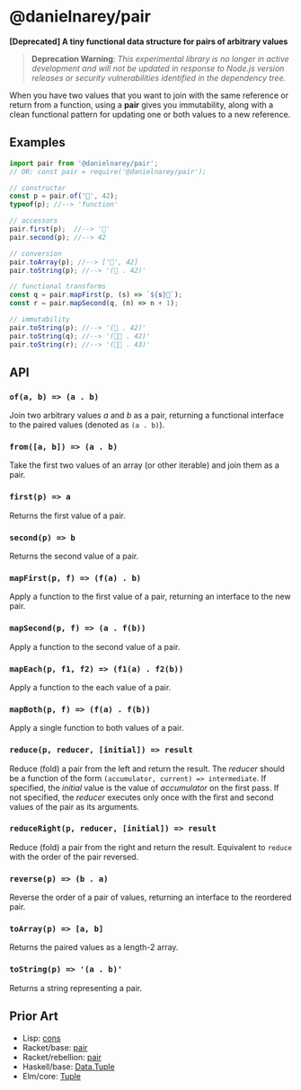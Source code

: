 # @danielnarey/pair

**[Deprecated] A tiny functional data structure for pairs of arbitrary values**

> **Deprecation Warning**: *This experimental library is no longer in active development and will not be updated in response to Node.js version  releases or security vulnerabilities identified in the dependency tree.*

When you have two values that you want to join with the same reference or return from a function, using a **pair** gives you immutability, along with a clean functional pattern for updating one or both values to a new reference.


## Examples

```js
import pair from '@danielnarey/pair';
// OR: const pair = require('@danielnarey/pair');

// constructor
const p = pair.of('🍐', 42);
typeof(p); //--> 'function'

// accessors
pair.first(p);  //--> '🍐'
pair.second(p); //--> 42

// conversion
pair.toArray(p); //--> ['🍐', 42]
pair.toString(p); //--> '(🍐 . 42)'

// functional transforms
const q = pair.mapFirst(p, (s) => `${s}🍎`);
const r = pair.mapSecond(q, (n) => n + 1);

// immutability
pair.toString(p); //--> '(🍐 . 42)'
pair.toString(q); //--> '(🍐🍎 . 42)'
pair.toString(r); //--> '(🍐🍎 . 43)'

```

## API

### `of(a, b) => (a . b)`
Join two arbitrary values *a* and *b* as a pair, returning a functional interface to the paired values (denoted as `(a . b)`).

### `from([a, b]) => (a . b)`
Take the first two values of an array (or other iterable) and join them as a pair.

### `first(p) => a`
Returns the first value of a pair.

### `second(p) => b`
Returns the second value of a pair.

### `mapFirst(p, f) => (f(a) . b)`
Apply a function to the first value of a pair, returning an interface to the new pair.

### `mapSecond(p, f) => (a . f(b))`
Apply a function to the second value of a pair.

### `mapEach(p, f1, f2) => (f1(a) . f2(b))`
Apply a function to the each value of a pair.

### `mapBoth(p, f) => (f(a) . f(b))`
Apply a single function to both values of a pair.

### `reduce(p, reducer, [initial]) => result`
Reduce (fold) a pair from the left and return the result. The *reducer* should be a function of the form `(accumulator, current) => intermediate`. If specified, the *initial* value is the value of *accumulator* on the first pass. If not specified, the *reducer* executes only once with the first and second values of the pair as its arguments.

### `reduceRight(p, reducer, [initial]) => result`
Reduce (fold) a pair from the right and return the result. Equivalent to `reduce` with the order of the pair reversed.

### `reverse(p) => (b . a)`
Reverse the order of a pair of values, returning an interface to the reordered pair.

### `toArray(p) => [a, b]`
Returns the paired values as a length-2 array.

### `toString(p) => '(a . b)'`
Returns a string representing a pair.


## Prior Art
- Lisp: [cons](https://en.m.wikipedia.org/wiki/Cons)
- Racket/base: [pair](https://docs.racket-lang.org/reference/pairs.html)
- Racket/rebellion: [pair](https://docs.racket-lang.org/rebellion/Pairs.html)
- Haskell/base: [Data.Tuple](https://hackage.haskell.org/package/base-4.12.0.0/docs/Data-Tuple.html)
- Elm/core: [Tuple](https://package.elm-lang.org/packages/elm/core/latest/Tuple)
